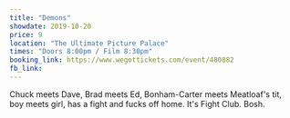 ```yaml
---
title: "Demons"
showdate: 2019-10-20
price: 9
location: "The Ultimate Picture Palace"
times: "Doors 8:00pm / Film 8:30pm"
booking_link: https://www.wegottickets.com/event/480882
fb_link: 
---
```

Chuck meets Dave, Brad meets Ed, Bonham-Carter meets Meatloaf's tit, boy meets girl, has a fight and fucks off home. It's Fight Club. Bosh.